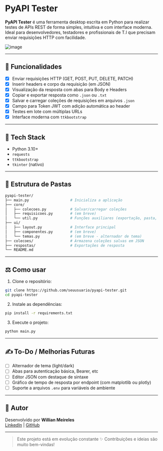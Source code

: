 # PyAPI Tester

**PyAPI Tester** é uma ferramenta desktop escrita em Python para realizar testes de APIs REST de forma simples, intuitiva e com interface moderna.
Ideal para desenvolvedores, testadores e profissionais de T.I que precisam enviar requisições HTTP com facilidade.


![image](https://github.com/user-attachments/assets/88bf3ce0-4e76-4e70-a82a-576078584328)

---

## 🚀 Funcionalidades

- [x] Enviar requisições HTTP (GET, POST, PUT, DELETE, PATCH)
- [x] Inserir headers e corpo da requisição (em JSON)
- [x] Visualização da resposta com abas para Body e Headers
- [x] Copiar e exportar resposta como `.json` ou `.txt`
- [x] Salvar e carregar coleções de requisições em arquivos `.json`
- [x] Campo para Token JWT com adição automática ao header
- [x] Testes em lote com múltiplas URLs
- [x] Interface moderna com `ttkbootstrap`

---

## 🧱 Tech Stack

- Python 3.10+
- `requests`
- `ttkbootstrap`
- `tkinter` (nativo)

---

## 📁 Estrutura de Pastas

```bash
pyapi-tester/
├── main.py                   # Inicializa a aplicação
├── core/
│   ├── colecoes.py           # Salvar/carregar coleções
│   ├── requisicoes.py        # (em breve)
│   └── util.py               # Funções auxiliares (exportação, pasta, nome de arquivo)
├── ui/
│   ├── layout.py             # Interface principal
│   ├── componentes.py        # (em breve)
│   └── temas.py              # (em breve - alternador de tema)
├── colecoes/                 # Armazena coleções salvas em JSON
├── respostas/                # Exportações de resposta
└── README.md
```

---

## ⚖️ Como usar

1. Clone o repositório:
```bash
git clone https://github.com/seuusuario/pyapi-tester.git
cd pyapi-tester
```

2. Instale as dependências:
```bash
pip install -r requirements.txt
```

3. Execute o projeto:
```bash
python main.py
```

---

## ✍️ To-Do / Melhorias Futuras

- [ ] Alternador de tema (light/dark)
- [ ] Abas para autenticação básica, Bearer, etc
- [ ] Editor JSON com destaque de sintaxe
- [ ] Gráfico de tempo de resposta por endpoint (com matplotlib ou plotly)
- [ ] Suporte a arquivos `.env` para variáveis de ambiente

---

## 🚀 Autor

Desenvolvido por **Willian Meireles**  
[LinkedIn](https://linkedin.com/in/willianmeireles) | [GitHub](https://github.com/wmeireles)

---

> Este projeto está em evolução constante ✨
> Contribuições e ideias são muito bem-vindas!

